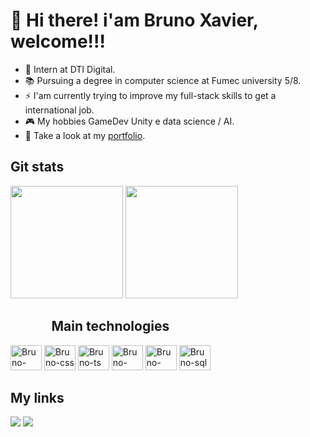 <h1>👋 Hi there! i'am Bruno Xavier, welcome!!!</h1>

- 🔭 Intern at DTI Digital.
- 📚 Pursuing a degree in computer science at Fumec university 5/8.
- ⚡ I'am currently trying to improve my full-stack skills to get a international job.
- 🎮 My hobbies GameDev Unity e data science / AI.
- 👀 Take a look at my <a href="https://bruno9407.github.io/Porfolio/">portfolio</a>.

<div>
  <h2>Git stats</h2>
  <img height="180em" src="https://github-readme-stats.vercel.app/api?username=Bruno9407&show_icons=true&theme=dark&include_all_commits=true"/>
  <img height="180em" src="https://github-readme-stats.vercel.app/api/top-langs/?username=Bruno9407&layout=donut&langs_count=5&theme=dark"/>
</div>
  
<div style="display:inline-block;">
  <h2 style="text-align:center;">Main technologies</h2>
  <div style="margin:auto;">
    <img aling="center" alt="Bruno-html" height="40" width="50" src="https://cdn.jsdelivr.net/gh/devicons/devicon/icons/html5/html5-original-wordmark.svg"/>
    <img aling="center" alt="Bruno-css" height="40" width="50" src="https://cdn.jsdelivr.net/gh/devicons/devicon/icons/css3/css3-original-wordmark.svg"/>
    <img aling="center" alt="Bruno-ts" height="40" width="50"  src="https://cdn.jsdelivr.net/gh/devicons/devicon@latest/icons/typescript/typescript-original.svg" /> 
    <!--<img aling="center" alt="Bruno-Js" height="40" width="50" src="https://cdn.jsdelivr.net/gh/devicons/devicon/icons/javascript/javascript-original.svg"/>-->
    <img aling="center" alt="Bruno-react" height="40" width="50" src="https://cdn.jsdelivr.net/gh/devicons/devicon/icons/react/react-original-wordmark.svg"/>
    <img aling="center" alt="Bruno-node" height="40" width="50" src="https://cdn.jsdelivr.net/gh/devicons/devicon@latest/icons/nodejs/nodejs-original-wordmark.svg" />
    <img aling="center" alt="Bruno-sql" height="40" width="50" src="https://cdn.jsdelivr.net/gh/devicons/devicon@latest/icons/azuresqldatabase/azuresqldatabase-original.svg" />
    <!--<img aling="center" alt="Bruno-react" height="40" width="50" src="https://cdn.jsdelivr.net/gh/devicons/devicon/icons/csharp/csharp-original.svg"/>
    <img aling="center" alt="Bruno-react" height="40" width="50" src="https://cdn.jsdelivr.net/gh/devicons/devicon/icons/unity/unity-original.svg"/>-->
    </div>
</div>

<div>
  <h2>My links</h2>
  <a href="https://www.instagram.com/brunoxavier9407/" target="_blank"><img src="https://img.shields.io/badge/Instagram-E4405F?style=for-the-badge&logo=instagram&logoColor=white" target="_blank"></a>  
  <a href="https://www.linkedin.com/in/bruno-xavier-523618246/" target="_blank"><img src="https://img.shields.io/badge/linkedin-%230077B5.svg?style=for-the-badge&logo=linkedin&logoColor=white"></a>
  <!-- <a href="" target="_blank"><img src="https://img.shields.io/badge/YouTube-FF0000?style=for-the-badge&logo=youtube&logoColor=white" target="_blank"/></a> -->
</div>

<!--![Snake animation](https://github.com/Xavier9407/Xavier9407/blob/output/github-contribution-grid-snake.svg)-->

